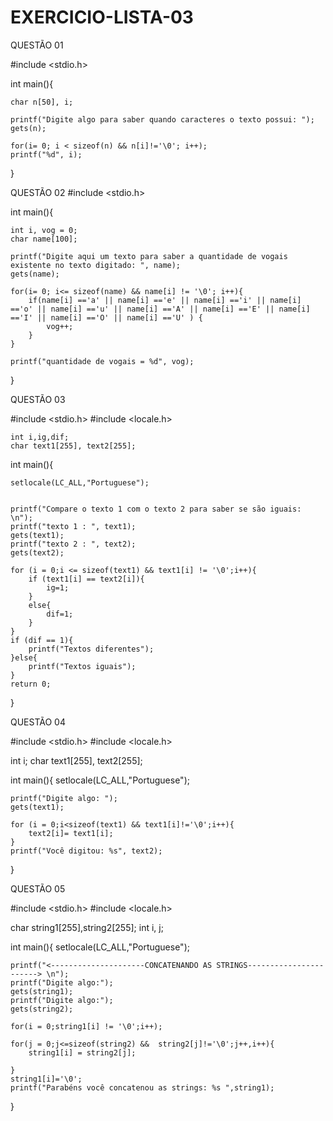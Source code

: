 # EXERCICIO-LISTA-03

QUESTÃO 01


#include <stdio.h>

int main(){
	
	char n[50], i;
	
	printf("Digite algo para saber quando caracteres o texto possui: ");
	gets(n);

	for(i= 0; i < sizeof(n) && n[i]!='\0'; i++);
	printf("%d", i);
}



QUESTÃO 02
#include <stdio.h>

int main(){
	
	int i, vog = 0;
	char name[100];
	
	printf("Digite aqui um texto para saber a quantidade de vogais existente no texto digitado: ", name);
	gets(name);
	
	for(i= 0; i<= sizeof(name) && name[i] != '\0'; i++){
		if(name[i] =='a' || name[i] =='e' || name[i] =='i' || name[i] =='o' || name[i] =='u' || name[i] =='A' || name[i] =='E' || name[i] =='I' || name[i] =='O' || name[i] =='U' ) {
			vog++;
		}
	}
	
	printf("quantidade de vogais = %d", vog);
	
}



QUESTÃO 03

#include <stdio.h>
#include <locale.h>

	int i,ig,dif;
	char text1[255], text2[255];
int main(){
	
	setlocale(LC_ALL,"Portuguese");
	

	printf("Compare o texto 1 com o texto 2 para saber se são iguais: \n");
	printf("texto 1 : ", text1);
	gets(text1);
	printf("texto 2 : ", text2);
	gets(text2);
	
	for (i = 0;i <= sizeof(text1) && text1[i] != '\0';i++){
		if (text1[i] == text2[i]){
			ig=1;
		}
		else{
			dif=1;
		}
	}
	if (dif == 1){
		printf("Textos diferentes");
	}else{
		printf("Textos iguais");
	}
	return 0;
}

QUESTÃO 04

#include <stdio.h>
#include <locale.h>

int i;
char text1[255], text2[255];

int main(){
	setlocale(LC_ALL,"Portuguese");
	
	printf("Digite algo: ");
	gets(text1);

	for (i = 0;i<sizeof(text1) && text1[i]!='\0';i++){
		text2[i]= text1[i];
	}
	printf("Você digitou: %s", text2);
}


QUESTÃO 05

#include <stdio.h>
#include <locale.h>


char string1[255],string2[255];
int i, j;

int main(){
	setlocale(LC_ALL,"Portuguese");
	
	printf("<---------------------CONCATENANDO AS STRINGS-----------------------> \n");
	printf("Digite algo:");
	gets(string1);
	printf("Digite algo:");
	gets(string2);
	
	for(i = 0;string1[i] != '\0';i++);

	for(j = 0;j<=sizeof(string2) &&  string2[j]!='\0';j++,i++){
		string1[i] = string2[j];
			
	}
	string1[i]='\0';
 	printf("Parabéns você concatenou as strings: %s ",string1);
}
